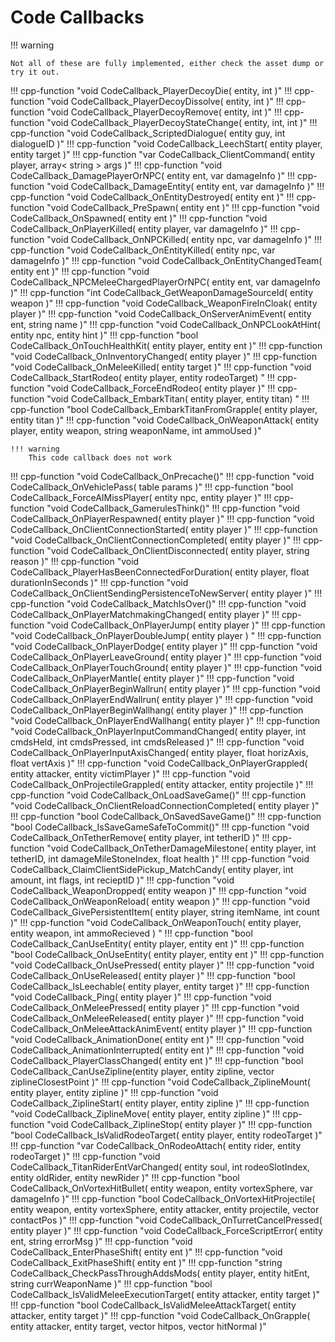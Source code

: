 # Code Callbacks

!!! warning

    Not all of these are fully implemented, either check the asset dump or try it out.

!!! cpp-function "void CodeCallback_PlayerDecoyDie( entity, int )"
!!! cpp-function "void CodeCallback_PlayerDecoyDissolve( entity, int )"
!!! cpp-function "void CodeCallback_PlayerDecoyRemove( entity, int )"
!!! cpp-function "void CodeCallback_PlayerDecoyStateChange( entity, int, int )"
!!! cpp-function "void CodeCallback_ScriptedDialogue( entity guy, int dialogueID )"
!!! cpp-function "void CodeCallback_LeechStart( entity player, entity target )"
!!! cpp-function "var CodeCallback_ClientCommand( entity player, array< string > args )"
!!! cpp-function "void CodeCallback_DamagePlayerOrNPC( entity ent, var damageInfo )"
!!! cpp-function "void CodeCallback_DamageEntity( entity ent, var damageInfo )"
!!! cpp-function "void CodeCallback_OnEntityDestroyed( entity ent )"
!!! cpp-function "void CodeCallback_PreSpawn( entity ent )"
!!! cpp-function "void CodeCallback_OnSpawned( entity ent )"
!!! cpp-function "void CodeCallback_OnPlayerKilled( entity player, var damageInfo )"
!!! cpp-function "void CodeCallback_OnNPCKilled( entity npc, var damageInfo )"
!!! cpp-function "void CodeCallback_OnEntityKilled( entity npc, var damageInfo )"
!!! cpp-function "void CodeCallback_OnEntityChangedTeam( entity ent )"
!!! cpp-function "void CodeCallback_NPCMeleeChargedPlayerOrNPC( entity ent, var damageInfo )"
!!! cpp-function "int CodeCallback_GetWeaponDamageSourceId( entity weapon )"
!!! cpp-function "void CodeCallback_WeaponFireInCloak( entity player )"
!!! cpp-function "void CodeCallback_OnServerAnimEvent( entity ent, string name )"
!!! cpp-function "void CodeCallback_OnNPCLookAtHint( entity npc, entity hint )"
!!! cpp-function "bool CodeCallback_OnTouchHealthKit( entity player, entity ent )"
!!! cpp-function "void CodeCallback_OnInventoryChanged( entity player )"
!!! cpp-function "void CodeCallback_OnMeleeKilled( entity target )"
!!! cpp-function "void CodeCallback_StartRodeo( entity player, entity rodeoTarget) "
!!! cpp-function "void CodeCallback_ForceEndRodeo( entity player )"
!!! cpp-function "void CodeCallback_EmbarkTitan( entity player, entity titan) "
!!! cpp-function "bool CodeCallback_EmbarkTitanFromGrapple( entity player, entity titan )"
!!! cpp-function "void CodeCallback_OnWeaponAttack( entity player, entity weapon, string weaponName, int ammoUsed )"

    !!! warning
        This code callback does not work
!!! cpp-function "void CodeCallback_OnPrecache()"
!!! cpp-function "void CodeCallback_OnVehiclePass( table params )"
!!! cpp-function "bool CodeCallback_ForceAIMissPlayer( entity npc, entity player )"
!!! cpp-function "void CodeCallback_GamerulesThink()"
!!! cpp-function "void CodeCallback_OnPlayerRespawned( entity player )"
!!! cpp-function "void CodeCallback_OnClientConnectionStarted( entity player )"
!!! cpp-function "void CodeCallback_OnClientConnectionCompleted( entity player )"
!!! cpp-function "void CodeCallback_OnClientDisconnected( entity player, string reason )"
!!! cpp-function "void CodeCallback_PlayerHasBeenConnectedForDuration( entity player, float durationInSeconds )"
!!! cpp-function "void CodeCallback_OnClientSendingPersistenceToNewServer( entity player )"
!!! cpp-function "void CodeCallback_MatchIsOver()"
!!! cpp-function "void CodeCallback_OnPlayerMatchmakingChanged( entity player )"
!!! cpp-function "void CodeCallback_OnPlayerJump( entity player )"
!!! cpp-function "void CodeCallback_OnPlayerDoubleJump( entity player ) "
!!! cpp-function "void CodeCallback_OnPlayerDodge( entity player )"
!!! cpp-function "void CodeCallback_OnPlayerLeaveGround( entity player )"
!!! cpp-function "void CodeCallback_OnPlayerTouchGround( entity player )"
!!! cpp-function "void CodeCallback_OnPlayerMantle( entity player )"
!!! cpp-function "void CodeCallback_OnPlayerBeginWallrun( entity player )"
!!! cpp-function "void CodeCallback_OnPlayerEndWallrun( entity player )"
!!! cpp-function "void CodeCallback_OnPlayerBeginWallhang( entity player )"
!!! cpp-function "void CodeCallback_OnPlayerEndWallhang( entity player )"
!!! cpp-function "void CodeCallback_OnPlayerInputCommandChanged( entity player, int cmdsHeld, int cmdsPressed, int cmdsReleased )"
!!! cpp-function "void CodeCallback_OnPlayerInputAxisChanged( entity player, float horizAxis, float vertAxis )"
!!! cpp-function "void CodeCallback_OnPlayerGrappled( entity attacker, entity victimPlayer )"
!!! cpp-function "void CodeCallback_OnProjectileGrappled( entity attacker, entity projectile )"
!!! cpp-function "void CodeCallback_OnLoadSaveGame()"
!!! cpp-function "void CodeCallback_OnClientReloadConnectionCompleted( entity player )"
!!! cpp-function "bool CodeCallback_OnSavedSaveGame()"
!!! cpp-function "bool CodeCallback_IsSaveGameSafeToCommit()"
!!! cpp-function "void CodeCallback_OnTetherRemove( entity player, int tetherID )"
!!! cpp-function "void CodeCallback_OnTetherDamageMilestone( entity player, int tetherID, int damageMileStoneIndex, float health )"
!!! cpp-function "void CodeCallback_ClaimClientSidePickup_MatchCandy( entity player, int amount, int flags, int recieptID )"
!!! cpp-function "void CodeCallback_WeaponDropped( entity weapon )"
!!! cpp-function "void CodeCallback_OnWeaponReload( entity weapon )"
!!! cpp-function "void CodeCallback_GivePersistentItem( entity player, string itemName, int count )"
!!! cpp-function "void CodeCallback_OnWeaponTouch( entity player, entity weapon, int ammoRecieved ) "
!!! cpp-function "bool CodeCallback_CanUseEntity( entity player, entity ent )"
!!! cpp-function "bool CodeCallback_OnUseEntity( entity player, entity ent )"
!!! cpp-function "void CodeCallback_OnUsePressed( entity player )"
!!! cpp-function "void CodeCallback_OnUseReleased( entity player )"
!!! cpp-function "bool CodeCallback_IsLeechable( entity player, entity target )"
!!! cpp-function "void CodeCallback_Ping( entity player )"
!!! cpp-function "void CodeCallback_OnMeleePressed( entity player )"
!!! cpp-function "void CodeCallback_OnMeleeReleased( entity player )"
!!! cpp-function "void CodeCallback_OnMeleeAttackAnimEvent( entity player )"
!!! cpp-function "void CodeCallback_AnimationDone( entity ent )"
!!! cpp-function "void CodeCallback_AnimationInterrupted( entity ent )"
!!! cpp-function "void CodeCallback_PlayerClassChanged( entity ent )"
!!! cpp-function "bool CodeCallback_CanUseZipline(entity player, entity zipline, vector ziplineClosestPoint )"
!!! cpp-function "void CodeCallback_ZiplineMount( entity player, entity zipline )"
!!! cpp-function "void CodeCallback_ZiplineStart( entity player, entity zipline )"
!!! cpp-function "void CodeCallback_ZiplineMove( entity player, entity zipline )"
!!! cpp-function "void CodeCallback_ZiplineStop( entity player )"
!!! cpp-function "bool CodeCallback_IsValidRodeoTarget( entity player, entity rodeoTarget )"
!!! cpp-function "var CodeCallback_OnRodeoAttach( entity rider, entity rodeoTarget )"
!!! cpp-function "void CodeCallback_TitanRiderEntVarChanged( entity soul, int rodeoSlotIndex, entity oldRider, entity newRider )"
!!! cpp-function "bool CodeCallback_OnVortexHitBullet( entity weapon, entity vortexSphere, var damageInfo )"
!!! cpp-function "bool CodeCallback_OnVortexHitProjectile( entity weapon, entity vortexSphere, entity attacker, entity projectile, vector contactPos )"
!!! cpp-function "void CodeCallback_OnTurretCancelPressed( entity player )"
!!! cpp-function "void CodeCallback_ForceScriptError( entity ent, string errorMsg )"
!!! cpp-function "void CodeCallback_EnterPhaseShift( entity ent )"
!!! cpp-function "void CodeCallback_ExitPhaseShift( entity ent )"
!!! cpp-function "string CodeCallback_CheckPassThroughAddsMods( entity player, entity hitEnt, string currWeaponName )"
!!! cpp-function "bool CodeCallback_IsValidMeleeExecutionTarget( entity attacker, entity target )"
!!! cpp-function "bool CodeCallback_IsValidMeleeAttackTarget( entity attacker, entity target )"
!!! cpp-function "void CodeCallback_OnGrapple( entity attacker, entity target, vector hitpos, vector hitNormal )"